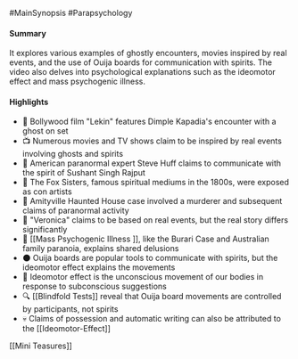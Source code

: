 #MainSynopsis #Parapsychology 
#### Summary
 It explores various examples of ghostly encounters, movies inspired by real events, and the use of Ouija boards for communication with spirits. The video also delves into psychological explanations such as the ideomotor effect and mass psychogenic illness.

#### Highlights
- 🎥 Bollywood film "Lekin" features Dimple Kapadia's encounter with a ghost on set
- 📺 Numerous movies and TV shows claim to be inspired by real events involving ghosts and spirits
- 🎥 American paranormal expert Steve Huff claims to communicate with the spirit of Sushant Singh Rajput
- 🧪 The Fox Sisters, famous spiritual mediums in the 1800s, were exposed as con artists
- 🏰 Amityville Haunted House case involved a murderer and subsequent claims of paranormal activity
- 🎥 "Veronica" claims to be based on real events, but the real story differs significantly
- 👥 [[Mass Psychogenic Illness ]], like the Burari Case and Australian family paranoia, explains shared delusions
- 🌑 Ouija boards are popular tools to communicate with spirits, but the ideomotor effect explains the movements
- 👻 Ideomotor effect is the unconscious movement of our bodies in response to subconscious suggestions
- 🔍 [[Blindfold Tests]] reveal that Ouija board movements are controlled by participants, not spirits
- 💀 Claims of possession and automatic writing can also be attributed to the [[Ideomotor-Effect]]

[[Mini Teasures]]